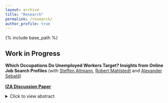 ```yaml
---
layout: archive
title: "Research"
permalink: /research/
author_profile: true
---
```


{% include base_path %}

## Work in Progress

**Which Occupations Do Unemployed Workers Target? Insights from Online Job Search Profiles** (with [Steffen Altmann](https://sites.google.com/site/steffenaltmann/),
[Robert Mahlstedt](http://www.robertmahlstedt.com/) and [Alexander Sebald](https://sites.google.com/view/alexandersebald/main)) <br/> <br/> 
[**IZA Discussion Paper**](https://www.iza.org/publications/dp/16696/which-occupations-do-unemployed-workers-target-insights-from-online-job-search-profiles) 
<details>
  <summary>Click to view abstract</summary> 
Our study investigates the occupational job search strategies of more than 60,000 unemployed workers in Denmark. We find substantial heterogeneity in how job seekers allocate their search activities across dierent occupations, and this heterogeneity persists throughout the duration of their unemployment spell. Notably, a considerable proportion of unemployed workers (approximately 30%) search in occupations where they lack relevant experiences. Those aiming for jobs unrelated to their prior experience tend to exhibit the lowest levels of employment and earnings, despite the fact that they target occupations with generally favorable conditions. <br/>
</details> 
